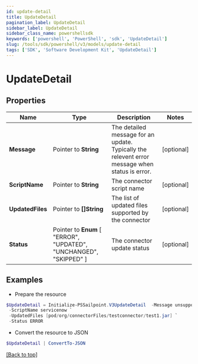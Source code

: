 ```yaml
---
id: update-detail
title: UpdateDetail
pagination_label: UpdateDetail
sidebar_label: UpdateDetail
sidebar_class_name: powershellsdk
keywords: ['powershell', 'PowerShell', 'sdk', 'UpdateDetail'] 
slug: /tools/sdk/powershell/v3/models/update-detail
tags: ['SDK', 'Software Development Kit', 'UpdateDetail']
---
```



# UpdateDetail

## Properties

Name | Type | Description | Notes
------------ | ------------- | ------------- | -------------
**Message** |  Pointer to **String** | The detailed message for an update. Typically the relevent error message when status is error. | [optional] 
**ScriptName** |  Pointer to **String** | The connector script name | [optional] 
**UpdatedFiles** |  Pointer to **[]String** | The list of updated files supported by the connector | [optional] 
**Status** |  Pointer to  **Enum** [  "ERROR",    "UPDATED",    "UNCHANGED",    "SKIPPED" ] | The connector update status | [optional] 

## Examples

- Prepare the resource
```powershell
$UpdateDetail = Initialize-PSSailpoint.V3UpdateDetail  -Message unsupported xsd version, please ensure latest xsd version http://www.sailpoint.com/xsd/sailpoint_form_2_0.xsd is used for source config `
 -ScriptName servicenow `
 -UpdatedFiles [pod/org/connectorFiles/testconnector/test1.jar] `
 -Status ERROR
```

- Convert the resource to JSON
```powershell
$UpdateDetail | ConvertTo-JSON
```


[[Back to top]](#) 

